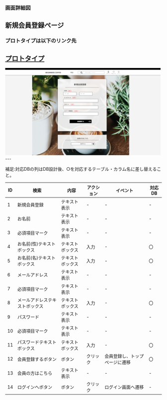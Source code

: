 ### 画面詳細図
## 新規会員登録ページ
### プロトタイプは以下のリンク先
[プロトタイプ](https://www.figma.com/file/Oa2XrfbS2Hee9dSI9acZXo/coffee?node-id=0%3A1)
---
<img src="./img/新規会員登録ページ.png" width="500">
---

補足:対応DBの列はDB設計後、○を対応するテーブル・カラム名に差し替えること。

| ID | 検索 | 内容 | アクション | イベント | 対応DB |
|----|-----|-----|---------|--------|-------|
|1|新規会員登録|テキスト表示|-|-|-|
|2|お名前|テキスト表示|-|-|-|
|3|必須項目マーク|テキスト表示|-|-|-|
|4|お名前(性)テキストボックス|テキストボックス|入力|-|〇|
|5|お名前(名)テキストボックス|テキストボックス|入力|-|〇|
|6|メールアドレス|テキスト表示|-|-|-|
|7|必須項目マーク|テキスト表示|-|-|-|
|8|メールアドレステキストボックス|テキストボックス|入力|-|〇|
|9|パスワード|テキスト表示|-|-|-|
|10|必須項目マーク|テキスト表示|-|-|-|
|11|パスワードテキストボックス|テキストボックス|入力|-|〇|
|12|会員登録するボタン|ボタン|クリック|会員登録し、トップページに遷移|〇|
|13|会員の方はこちら|テキスト表示|-|-|-|
|14|ログインへボタン|ボタン|クリック|ログイン画面へ遷移|-|
